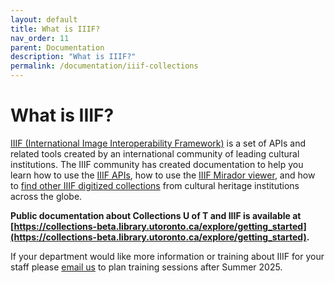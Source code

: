 ```yaml
---
layout: default
title: What is IIIF?
nav_order: 11
parent: Documentation
description: "What is IIIF?"
permalink: /documentation/iiif-collections
---
```


# What is IIIF?

[IIIF (International Image Interoperability Framework)](http://iiif.io/) is a set of APIs and related tools created by an international community of leading cultural institutions. The IIIF community has created documentation to help you learn how to use the [IIIF APIs](https://iiif.io/get-started/how-iiif-works/), how to use the [IIIF Mirador viewer](https://iiif.io/guides/using_iiif_resources/#mirador), and how to [find other IIIF digitized collections](https://iiif.io/guides/finding_resources/) from cultural heritage institutions across the globe. 

**Public documentation about Collections U of T and IIIF is available at [https://collections-beta.library.utoronto.ca/explore/getting_started](https://collections-beta.library.utoronto.ca/explore/getting_started).**

If your department would like more information or training about IIIF for your staff please [email us](mailto:digitalinitiatives@library.utoronto.ca) to plan training sessions after Summer 2025.
